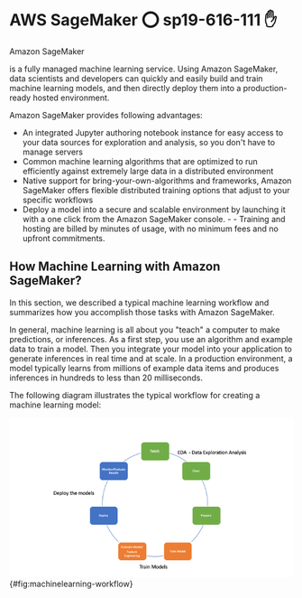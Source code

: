 # AWS SageMaker :o: sp19-616-111 ✋

<p> Amazon SageMaker </p> is a fully managed machine learning service. Using Amazon SageMaker, data scientists and developers can quickly and easily build and train machine learning models, and then directly deploy them into a production-ready hosted environment. 

Amazon SageMaker provides following advantages:

- An integrated Jupyter authoring notebook instance for easy access to your data sources for exploration and analysis, so you don't have to manage servers
- Common machine learning algorithms that are optimized to run efficiently against extremely large data in a distributed environment
- Native support for bring-your-own-algorithms and frameworks, Amazon SageMaker offers flexible distributed training options that adjust to your specific workflows
- Deploy a model into a secure and scalable environment by launching it with a one click from the Amazon SageMaker console. - - Training and hosting are billed by minutes of usage, with no minimum fees and no upfront commitments.

## How Machine Learning with Amazon SageMaker?

In this section, we described a typical machine learning workflow and summarizes how you accomplish those tasks with Amazon SageMaker.

In general, machine learning is all about you "teach" a computer to make predictions, or inferences. As a first step, you use an algorithm and example data to train a model. Then you integrate your model into your application to generate inferences in real time and at scale. In a production environment, a model typically learns from millions of example data items and produces inferences in hundreds to less than 20 milliseconds.

The following diagram illustrates the typical workflow for creating a machine learning model:

![AWS SageMaker](images/machine_learning_workflow.png){#fig:machinelearning-workflow}
